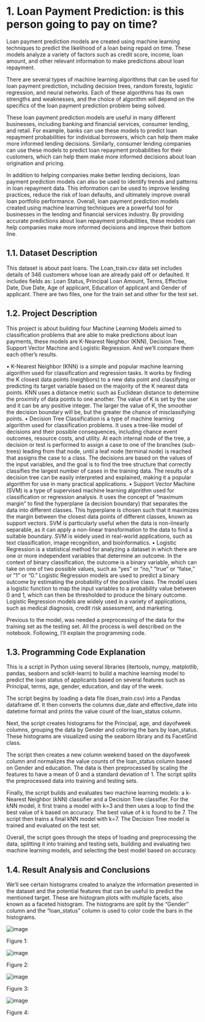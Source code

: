 # 1. Loan Payment Prediction: is this person going to pay on time?

Loan payment prediction models are created using machine learning techniques to predict the likelihood of a loan being repaid on time. These models analyze a variety of factors such as credit score, income, loan amount, and other relevant information to make predictions about loan repayment.

There are several types of machine learning algorithms that can be used for loan payment prediction, including decision trees, random forests, logistic regression, and neural networks. Each of these algorithms has its own strengths and weaknesses, and the choice of algorithm will depend on the specifics of the loan payment prediction problem being solved.

These loan payment prediction models are useful in many different businesses, including banking and financial services, consumer lending, and retail. For example, banks can use these models to predict loan repayment probabilities for individual borrowers, which can help them make more informed lending decisions. Similarly, consumer lending companies can use these models to predict loan repayment probabilities for their customers, which can help them make more informed decisions about loan origination and pricing.

In addition to helping companies make better lending decisions, loan payment prediction models can also be used to identify trends and patterns in loan repayment data. This information can be used to improve lending practices, reduce the risk of loan defaults, and ultimately improve overall loan portfolio performance.
Overall, loan payment prediction models created using machine learning techniques are a powerful tool for businesses in the lending and financial services industry. By providing accurate predictions about loan repayment probabilities, these models can help companies make more informed decisions and improve their bottom line.

## 1.1. Dataset Description

This dataset is about past loans. The Loan_train.csv data set includes details of 346 customers whose loan are already paid off or defaulted. It includes fields as: Loan Status, Principal Loan Amount, Terms, Effective Date, Due Date, Age of applicant, Education of applicant and Gender of applicant. There are two files, one for the train set and other for the test set.

## 1.2. Project Description

This project is about building four Machine Learning Models aimed to classification problems that are able to make predictions about loan payments, these models are K-Nearest Neighbor (KNN), Decision Tree, Support Vector Machine and Logistic Regression. And we’ll compare them each other’s results.

•	K-Nearest Neighbor (KNN) is a simple and popular machine learning algorithm used for classification and regression tasks. It works by finding the K closest data points (neighbors) to a new data point and classifying or predicting its target variable based on the majority of the K nearest data points. KNN uses a distance metric such as Euclidean distance to determine the proximity of data points to one another. The value of K is set by the user and it can be any positive integer. The larger the value of K, the smoother the decision boundary will be, but the greater the chance of misclassifying points.
•	Decision Tree Classification is a type of machine learning algorithm used for classification problems. It uses a tree-like model of decisions and their possible consequences, including chance event outcomes, resource costs, and utility. At each internal node of the tree, a decision or test is performed to assign a case to one of the branches (sub-trees) leading from that node, until a leaf node (terminal node) is reached that assigns the case to a class. The decisions are based on the values of the input variables, and the goal is to find the tree structure that correctly classifies the largest number of cases in the training data. The results of a decision tree can be easily interpreted and explained, making it a popular algorithm for use in many practical applications.
•	Support Vector Machine (SVM) is a type of supervised machine learning algorithm used for classification or regression analysis. It uses the concept of “maximum margin” to find the hyperplane (a decision boundary) that separates the data into different classes. This hyperplane is chosen such that it maximizes the margin between the closest data points of different classes, known as support vectors. SVM is particularly useful when the data is non-linearly separable, as it can apply a non-linear transformation to the data to find a suitable boundary. SVM is widely used in real-world applications, such as text classification, image recognition, and bioinformatics.
•	Logistic Regression is a statistical method for analyzing a dataset in which there are one or more independent variables that determine an outcome. In the context of binary classification, the outcome is a binary variable, which can take on one of two possible values, such as “yes” or “no,” “true” or “false,” or “1” or “0.” Logistic Regression models are used to predict a binary outcome by estimating the probability of the positive class. The model uses a logistic function to map the input variables to a probability value between 0 and 1, which can then be thresholded to produce the binary outcome. Logistic Regression models are widely used in a variety of applications, such as medical diagnosis, credit risk assessment, and marketing.

Previous to the model, was needed a preprocessing of the data for the training set as the testing set. All the process is well described on the notebook. Following, I’ll explain the programming code.

## 1.3. Programming Code Explanation

This is a script in Python using several libraries (itertools, numpy, matplotlib, pandas, seaborn and scikit-learn) to build a machine learning model to predict the loan status of applicants based on several features such as Principal, terms, age, gender, education, and day of the week.

The script begins by loading a data file (loan_train.csv) into a Pandas dataframe df. It then converts the columns due_date and effective_date into datetime format and prints the value count of the loan_status column.

Next, the script creates histograms for the Principal, age, and dayofweek columns, grouping the data by Gender and coloring the bars by loan_status. These histograms are visualized using the seaborn library and its FacetGrid class.

The script then creates a new column weekend based on the dayofweek column and normalizes the value counts of the loan_status column based on Gender and education. The data is then preprocessed by scaling the features to have a mean of 0 and a standard deviation of 1. The script splits the preprocessed data into training and testing sets.

Finally, the script builds and evaluates two machine learning models: a k-Nearest Neighbor (kNN) classifier and a Decision Tree classifier. For the kNN model, it first trains a model with k=3 and then uses a loop to find the best value of k based on accuracy. The best value of k is found to be 7. The script then trains a final kNN model with k=7. The Decision Tree model is trained and evaluated on the test set.

Overall, the script goes through the steps of loading and preprocessing the data, splitting it into training and testing sets, building and evaluating two machine learning models, and selecting the best model based on accuracy.

## 1.4. Result Analysis and Conclusions

We’ll see certain histograms created to analyze the information presented in the dataset and the potential features that can be useful to predict the mentioned target. These are histogram plots with multiple facets, also known as a faceted histogram. The histograms are split by the “Gender” column and the “loan_status” column is used to color code the bars in the histograms.

![image](https://user-images.githubusercontent.com/43154438/229928399-6d5f5ced-9cb8-4148-a418-f3430e6b6859.png)

Figure 1: 

![image](https://user-images.githubusercontent.com/43154438/229928421-a8c1d2bc-84af-46da-9bc7-0c5c78757eed.png)

Figure 2: 

![image](https://user-images.githubusercontent.com/43154438/229928446-cf0712a1-39b8-45f4-add9-7a9ec77c27f2.png)

Figure 3: 

![image](https://user-images.githubusercontent.com/43154438/229928483-d30a2e19-8312-446c-8198-77071ef67073.png)

Figure 4: 
